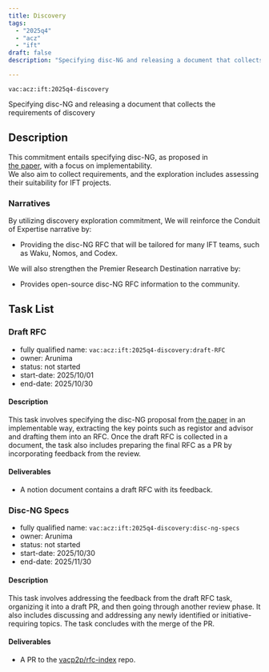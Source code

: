 ```yaml
---
title: Discovery
tags:
  - "2025q4"
  - "acz"
  - "ift"
draft: false
description: "Specifying disc-NG and releasing a document that collects the requirements of discovery"

---
```

 
`vac:acz:ift:2025q4-discovery`

Specifying disc-NG and releasing a document that collects the requirements of discovery
## Description
This commitment entails specifying disc-NG, as proposed in  
[the paper](https://sonnino.com/papers/disc-ng.pdf), with a focus on implementability.  
We also aim to collect requirements, and the exploration includes assessing their suitability for IFT projects.

### Narratives

By utilizing discovery exploration commitment, 
We will reinforce the Conduit of Expertise narrative by:
* Providing the disc-NG RFC that will be tailored for many IFT teams, such as Waku, Nomos, and Codex. 

We will also strengthen the Premier Research Destination narrative by:
* Provides open-source disc-NG RFC information to the community.

## Task List

### Draft RFC

* fully qualified name: `vac:acz:ift:2025q4-discovery:draft-RFC`
* owner: Arunima
* status: not started
* start-date: 2025/10/01
* end-date: 2025/10/30

#### Description

This task involves specifying the disc-NG proposal from [the paper](https://sonnino.com/papers/disc-ng.pdf)
in an implementable way, extracting the key points such as registor and advisor and drafting them into an RFC. 
Once the draft RFC is collected in a document, the task also includes preparing the final RFC as a PR 
by incorporating feedback from the review.

#### Deliverables

* A notion document contains a draft RFC with its feedback.

### Disc-NG Specs

* fully qualified name: `vac:acz:ift:2025q4-discovery:disc-ng-specs`
* owner: Arunima
* status: not started
* start-date: 2025/10/30
* end-date: 2025/11/30

#### Description

This task involves addressing the feedback from the draft RFC task, 
organizing it into a draft PR, and then going through another review phase. 
It also includes discussing and addressing any newly identified or initiative-requiring topics. 
The task concludes with the merge of the PR.


#### Deliverables

* A PR to the [vacp2p/rfc-index](https://github.com/vacp2p/rfc-index/) repo. 